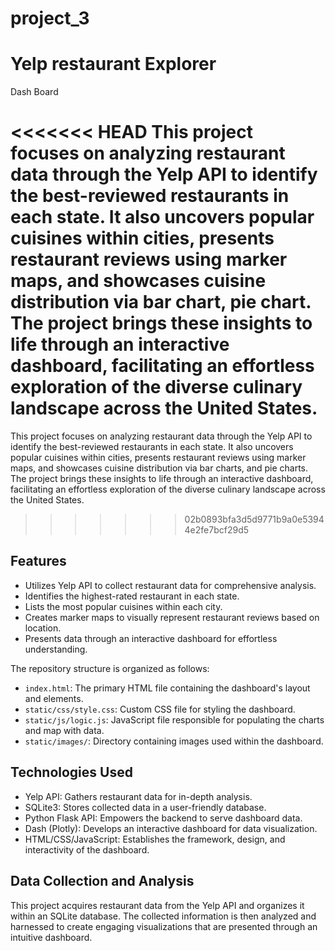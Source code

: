 # project_3

# Yelp restaurant Explorer

Dash Board

<<<<<<< HEAD
This project focuses on analyzing restaurant data through the Yelp API to identify the best-reviewed restaurants in each state. It also uncovers popular cuisines within cities, presents restaurant reviews using marker maps, and showcases cuisine distribution via bar chart, pie chart. The project brings these insights to life through an interactive dashboard, facilitating an effortless exploration of the diverse culinary landscape across the United States.
=======
This project focuses on analyzing restaurant data through the Yelp API to identify the best-reviewed restaurants in each state. It also uncovers popular cuisines within cities, presents restaurant reviews using marker maps, and showcases cuisine distribution via bar charts, and pie charts. The project brings these insights to life through an interactive dashboard, facilitating an effortless exploration of the diverse culinary landscape across the United States.
>>>>>>> 02b0893bfa3d5d9771b9a0e53944e2fe7bcf29d5

## Features

- Utilizes Yelp API to collect restaurant data for comprehensive analysis.
- Identifies the highest-rated restaurant in each state.
- Lists the most popular cuisines within each city.
- Creates marker maps to visually represent restaurant reviews based on location.
- Presents data through an interactive dashboard for effortless understanding.

The repository structure is organized as follows:

- `index.html`: The primary HTML file containing the dashboard's layout and elements.
- `static/css/style.css`: Custom CSS file for styling the dashboard.
- `static/js/logic.js`: JavaScript file responsible for populating the charts and map with data.
- `static/images/`: Directory containing images used within the dashboard.

## Technologies Used

- Yelp API: Gathers restaurant data for in-depth analysis.
- SQLite3: Stores collected data in a user-friendly database.
- Python Flask API: Empowers the backend to serve dashboard data.
- Dash (Plotly): Develops an interactive dashboard for data visualization.
- HTML/CSS/JavaScript: Establishes the framework, design, and interactivity of the dashboard.

## Data Collection and Analysis

This project acquires restaurant data from the Yelp API and organizes it within an SQLite database. The collected information is then analyzed and harnessed to create engaging visualizations that are presented through an intuitive dashboard.
